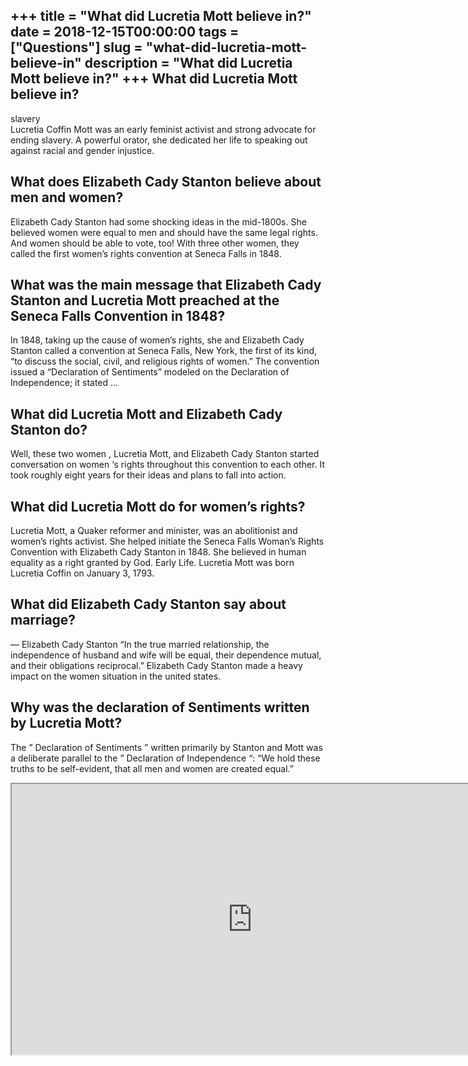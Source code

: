 +++
title = "What did Lucretia Mott believe in?"
date = 2018-12-15T00:00:00
tags = ["Questions"]
slug = "what-did-lucretia-mott-believe-in"
description = "What did Lucretia Mott believe in?"
+++
What did Lucretia Mott believe in?
----------------------------------

slavery  
Lucretia Coffin Mott was an early feminist activist and strong advocate for ending slavery. A powerful orator, she dedicated her life to speaking out against racial and gender injustice.

What does Elizabeth Cady Stanton believe about men and women?
-------------------------------------------------------------

Elizabeth Cady Stanton had some shocking ideas in the mid-1800s. She believed women were equal to men and should have the same legal rights. And women should be able to vote, too! With three other women, they called the first women’s rights convention at Seneca Falls in 1848.

What was the main message that Elizabeth Cady Stanton and Lucretia Mott preached at the Seneca Falls Convention in 1848?
------------------------------------------------------------------------------------------------------------------------

In 1848, taking up the cause of women’s rights, she and Elizabeth Cady Stanton called a convention at Seneca Falls, New York, the first of its kind, “to discuss the social, civil, and religious rights of women.” The convention issued a “Declaration of Sentiments” modeled on the Declaration of Independence; it stated …

What did Lucretia Mott and Elizabeth Cady Stanton do?
-----------------------------------------------------

Well, these two women , Lucretia Mott, and Elizabeth Cady Stanton started conversation on women ‘s rights throughout this convention to each other. It took roughly eight years for their ideas and plans to fall into action.

What did Lucretia Mott do for women’s rights?
---------------------------------------------

Lucretia Mott, a Quaker reformer and minister, was an abolitionist and women’s rights activist. She helped initiate the Seneca Falls Woman’s Rights Convention with Elizabeth Cady Stanton in 1848. She believed in human equality as a right granted by God. Early Life. Lucretia Mott was born Lucretia Coffin on January 3, 1793.

What did Elizabeth Cady Stanton say about marriage?
---------------------------------------------------

― Elizabeth Cady Stanton “In the true married relationship, the independence of husband and wife will be equal, their dependence mutual, and their obligations reciprocal.” Elizabeth Cady Stanton made a heavy impact on the women situation in the united states.

Why was the declaration of Sentiments written by Lucretia Mott?
---------------------------------------------------------------

The ” Declaration of Sentiments ” written primarily by Stanton and Mott was a deliberate parallel to the ” Declaration of Independence “: “We hold these truths to be self-evident, that all men and women are created equal.”

<iframe allow="accelerometer; autoplay; clipboard-write; encrypted-media; gyroscope; picture-in-picture" allowfullscreen="" class="__youtube_prefs__  epyt-is-override  no-lazyload" data-no-lazy="1" data-origheight="433" data-origwidth="770" data-skipgform_ajax_framebjll="" height="433" id="_ytid_37820" loading="lazy" src="https://www.youtube.com/embed/7h_9B3q2Y-E?enablejsapi=1&autoplay=0&cc_load_policy=0&cc_lang_pref=&iv_load_policy=1&loop=0&modestbranding=0&rel=1&fs=1&playsinline=0&autohide=2&theme=dark&color=red&controls=1&" title="YouTube player" width="770"></iframe>